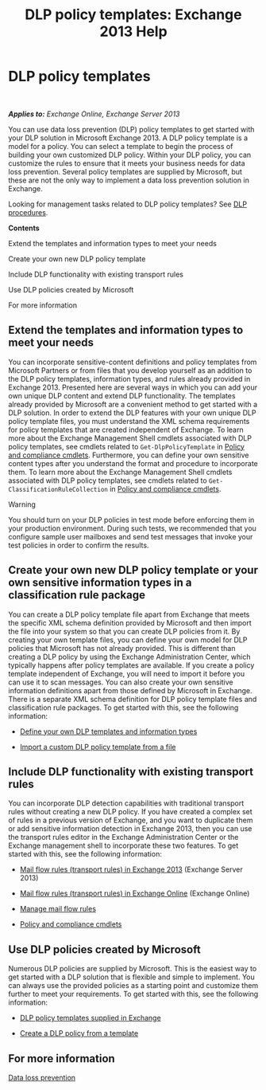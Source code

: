 ﻿---
title: 'DLP policy templates: Exchange 2013 Help'
TOCTitle: DLP policy templates
ms:assetid: c7b1a8e4-30d9-4409-85c5-f85ae023737d
ms:mtpsurl: https://technet.microsoft.com/en-us/library/JJ657730(v=EXCHG.150)
ms:contentKeyID: 49300690
ms.date: 12/10/2017
mtps_version: v=EXCHG.150
---

# DLP policy templates

 

_**Applies to:** Exchange Online, Exchange Server 2013_


You can use data loss prevention (DLP) policy templates to get started with your DLP solution in Microsoft Exchange 2013. A DLP policy template is a model for a policy. You can select a template to begin the process of building your own customized DLP policy. Within your DLP policy, you can customize the rules to ensure that it meets your business needs for data loss prevention. Several policy templates are supplied by Microsoft, but these are not the only way to implement a data loss prevention solution in Exchange.

Looking for management tasks related to DLP policy templates? See [DLP procedures](dlp-procedures-exchange-2013-help.md).

**Contents**

Extend the templates and information types to meet your needs

Create your own new DLP policy template

Include DLP functionality with existing transport rules

Use DLP policies created by Microsoft

For more information

## Extend the templates and information types to meet your needs

You can incorporate sensitive-content definitions and policy templates from Microsoft Partners or from files that you develop yourself as an addition to the DLP policy templates, information types, and rules already provided in Exchange 2013. Presented here are several ways in which you can add your own unique DLP content and extend DLP functionality. The templates already provided by Microsoft are a convenient method to get started with a DLP solution. In order to extend the DLP features with your own unique DLP policy template files, you must understand the XML schema requirements for policy templates that are created independent of Exchange. To learn more about the Exchange Management Shell cmdlets associated with DLP policy templates, see cmdlets related to `Get-DlpPolicyTemplate` in [Policy and compliance cmdlets](https://technet.microsoft.com/en-us/library/dd298082\(v=exchg.150\)). Furthermore, you can define your own sensitive content types after you understand the format and procedure to incorporate them. To learn more about the Exchange Management Shell cmdlets associated with DLP policy templates, see cmdlets related to `Get-ClassificationRuleCollection` in [Policy and compliance cmdlets](https://technet.microsoft.com/en-us/library/dd298082\(v=exchg.150\)).


> [!WARNING]
> You should turn on your DLP policies in test mode before enforcing them in your production environment. During such tests, we recommended that you configure sample user mailboxes and send test messages that invoke your test policies in order to confirm the results.



## Create your own new DLP policy template or your own sensitive information types in a classification rule package

You can create a DLP policy template file apart from Exchange that meets the specific XML schema definition provided by Microsoft and then import the file into your system so that you can create DLP policies from it. By creating your own template files, you can define your own model for DLP policies that Microsoft has not already provided. This is different than creating a DLP policy by using the Exchange Administration Center, which typically happens after policy templates are available. If you create a policy template independent of Exchange, you will need to import it before you can use it to scan messages. You can also create your own sensitive information definitions apart from those defined by Microsoft in Exchange. There is a separate XML schema definition for DLP policy template files and classification rule packages. To get started with this, see the following information:

  -  [Define your own DLP templates and information types](define-your-own-dlp-templates-and-information-types-exchange-2013-help.md)

  -  [Import a custom DLP policy template from a file](import-a-custom-dlp-policy-template-from-a-file-exchange-2013-help.md)

## Include DLP functionality with existing transport rules

You can incorporate DLP detection capabilities with traditional transport rules without creating a new DLP policy. If you have created a complex set of rules in a previous version of Exchange, and you want to duplicate them or add sensitive information detection in Exchange 2013, then you can use the transport rules editor in the Exchange Administration Center or the Exchange management shell to incorporate these two features. To get started with this, see the following information:

  -  [Mail flow rules (transport rules) in Exchange 2013](mail-flow-rules-transport-rules-in-exchange-2013-exchange-2013-help.md) (Exchange Server 2013)

  -  [Mail flow rules (transport rules) in Exchange Online](https://technet.microsoft.com/en-us/library/jj919238\(v=exchg.150\)) (Exchange Online)

  -  [Manage mail flow rules](https://docs.microsoft.com/en-us/exchange/security-and-compliance/mail-flow-rules/manage-mail-flow-rules)
    
  -  [Policy and compliance cmdlets](https://technet.microsoft.com/en-us/library/dd298082\(v=exchg.150\))

## Use DLP policies created by Microsoft

Numerous DLP policies are supplied by Microsoft. This is the easiest way to get started with a DLP solution that is flexible and simple to implement. You can always use the provided policies as a starting point and customize them further to meet your requirements. To get started with this, see the following information:

  - [DLP policy templates supplied in Exchange](dlp-policy-templates-supplied-in-exchange-exchange-2013-help.md)

  - [Create a DLP policy from a template](https://docs.microsoft.com/en-us/exchange/security-and-compliance/data-loss-prevention/create-dlp-policy-from-template)

## For more information

[Data loss prevention](https://docs.microsoft.com/en-us/exchange/security-and-compliance/data-loss-prevention/data-loss-prevention)

